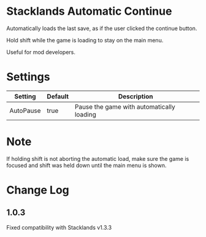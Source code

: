 # Stacklands Automatic Continue

Automatically loads the last save, as if the user clicked the continue button.

Hold shift while the game is loading to stay on the main menu.

Useful for mod developers.

# Settings
|Setting|Default|Description|
|--|--|--|
|AutoPause|true|Pause the game with automatically loading|

# Note

If holding shift is not aborting the automatic load, make sure the game is focused and shift was held down until the main menu is shown.


# Change Log
## 1.0.3
Fixed compatibility with Stacklands v1.3.3

